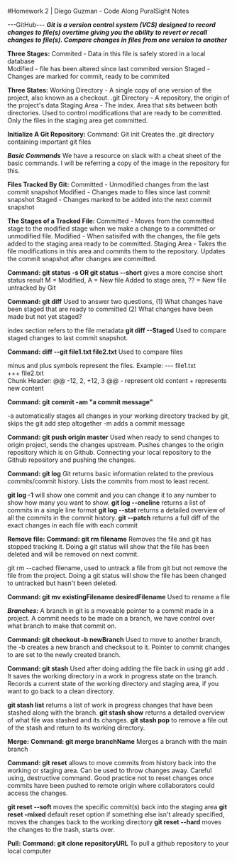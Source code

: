 #Homework 2 | Diego Guzman - Code Along PuralSight Notes

---GitHub---
***Git is a version control system (VCS) designed to record changes to file(s) overtime
giving you the ability to revert or recall changes to file(s). Compare changes in files
from one version to another***

**Three Stages:**
Commited - Data in this file is safely stored in a local database  
Modified - file has been altered since last commited version 
Staged - Changes are marked for commit, ready to be commited

**Three States:**
Working Directory - A single copy of one version of the project, also known as a checkout. 
.git Directory - A repository, the origin of the project's data
Staging Area - The index. Area that sits between both directories. Used to control modifications that are ready to be committed.
	Only the files in the staging area get committed.

**Initialize A Git Repository:**
Command: Git init
Creates the .git directory containing important git files


***Basic Commands***
We have a resource on slack with a cheat sheet of the basic commands.
I will be referring a copy of the image in the repository for this.


**Files Tracked By Git:**
Committed - Unmodified changes from the last commit snapshot
Modified - Changes made to files since last commit snapshot
Staged - Changes marked to be added into the next commit snapshot

**The Stages of a Tracked File:**
Committed - Moves from the committed stage to the modified stage when we make a change to a committed or unmodified file.
Modified - When satisifed with the changes, the file gets added to the staging area ready to be committed. 
Staging Area - Takes the file modifications in this area and commits them to the repository. 
	Updates the commit snapshot after changes are committed.


**Command: git status -s OR git status --short** 
gives a more concise short status result
M = Modified, A = New file Added to stage area, ?? = New file untracked by Git

**Command: git diff**
Used to answer two questions, (1) What changes have been staged that are ready to committed
(2) What changes have been made but not yet staged?

index section refers to the file metadata
**git diff --Staged** Used to compare staged changes to last commit snapshot.

**Command: diff --git file1.txt file2.txt**
Used to compare files

minus and plus symbols represent the files.
Example:     --- file1.txt  
	     +++ file2.txt  
Chunk Header: @@ -12, 2, +12, 3 @@
	- represent old content
	+ represents new content

**Command: git commit -am "a commit message"**

-a automatically stages all changes in your working directory tracked by git, skips the git add step altogether
-m adds a commit message

**Command: git push origin master**
Used when ready to send changes to origin project, sends the changes upstream. Pushes changes to the origin 
repository which is on Github. Connecting your local repository to the Github repository and pushing the changes.
 
**Command: git log**
Git returns basic information related to the previous commits/commit history. Lists the commits from most to least recent.

**git log -1**         will show one commit and you can change it to any number to show how many you want to show.
**git log --oneline**  returns a list of commits in a single line format
**git log --stat**     returns a detailed overview of all the commits in the commit history.
**git --patch**        returns a full diff of the exact changes in each file with each commit 

**Remove file:**
**Command: git rm filename**
Removes the file and git has stopped tracking it. Doing a git status will show that the file has been deleted and 
will be removed on next commit.

git rm --cached filename, used to untrack a file from git but not remove the file from the project. 
	Doing a git status will show the file has been changed to untracked but hasn't been deleted.

**Command: git mv existingFilename desiredFilename**
Used to rename a file

***Branches:***
A branch in git is a moveable pointer to a commit made in a project. A commit needs to be made on a branch,
we have control over what branch to make that commit on.

**Command: git checkout -b newBranch**
Used to move to another branch, the -b creates a new branch and checksout to it. Pointer to commit changes to
are set to the newly created branch.

**Command: git stash**
Used after doing adding the file back in using git add . 
It saves the working directory in a work in progress state on the branch. Records a current state of the working directory
and staging area, if you want to go back to a clean directory.

**git stash list**  returns a list of work in progress changes that have been stashed along with the branch.
**git stash show** returns a detailed overview of what file was stashed and its changes.
**git stash pop** to remove a file out of the stash and return to its working directory.


**Merge:**
**Command: git merge branchName**
Merges a branch with the main branch

**Command: git reset**
allows to move commits from history back into the working or staging area. Can be used to throw changes away.
Careful using, destructive command. Good practice not to reset changes once commits have been pushed to remote origin
where collaborators could access the changes.

**git reset --soft**   moves the specific commit(s) back into the staging area
**git reset -mixed**   default reset option if something else isn't already specified,
		       moves the changes back to the working directory
**git reset --hard**   moves the changes to the trash, starts over.

**Pull:**
**Command: git clone repositoryURL**
To pull a github repository to your local computer

